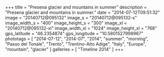 +++
title = "Presena glacier and mountains in summer"
description = "Presena glacier and mountains in summer."
date = "2014-07-12T09:51:32"
image = "20140712@095132"
image_s = "20140712@095132-s"
image_width_s = "400"
image_height_s = "300"
image_xl = "20140712@095132-xl"
image_width_xl = "1024"
image_height_xl = "768"
gps_latitude = "46.2354874"
gps_longitude = "10.5801527999967"
phototags = [ "2014-07-12", "2014-07", "2014", "summer", "morning", "Passo del Tonale", "Trento", "Trentino-Alto Adige", "Italy", "Europe", "mountain", "glacier" ]
galleries = [ "Timeline 2014" ]
+++
